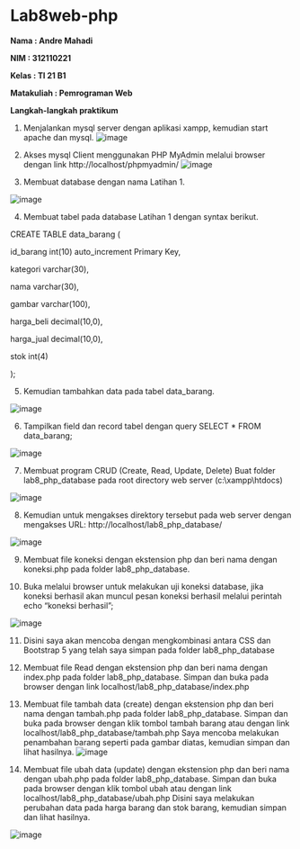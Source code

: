 # Lab8web-php

<b>Nama	: Andre Mahadi

NIM		: 312110221

Kelas		: TI 21 B1

Matakuliah	: Pemrograman Web</b>

<b>Langkah-langkah praktikum</b>

1.	Menjalankan mysql server dengan aplikasi xampp, kemudian start apache dan mysql.
![image](ss/ss12.png) 

2.	Akses mysql Client menggunakan PHP MyAdmin melalui browser dengan link http://localhost/phpmyadmin/ 
 ![image](ss/ss1.png)

3.	Membuat database dengan nama Latihan 1.
 
 ![image](ss/ss2.png)

4.	Membuat tabel pada database Latihan 1 dengan syntax berikut.

CREATE TABLE data_barang (

id_barang int(10) auto_increment Primary Key,

kategori varchar(30),

nama varchar(30),

gambar varchar(100),

harga_beli decimal(10,0),

harga_jual decimal(10,0),

stok int(4)

);


5.	Kemudian tambahkan data pada tabel data_barang.

 ![image](ss/ss3.png)

6.	Tampilkan field dan record tabel dengan query SELECT * FROM data_barang;

 ![image](ss/ss4.png)

7.	Membuat program CRUD (Create, Read, Update, Delete)
Buat folder lab8_php_database pada root directory web server (c:\xampp\htdocs)
 
![image](ss5.png)

8.	Kemudian untuk mengakses direktory tersebut pada web server dengan mengakses URL:
http://localhost/lab8_php_database/ 
 
![image](ss/ss6.png)

9.	Membuat file koneksi dengan ekstension php dan beri nama dengan koneksi.php pada folder lab8_php_database.

10.	Buka melalui browser untuk melakukan uji koneksi database, jika koneksi berhasil akan muncul pesan koneksi berhasil melalui perintah echo “koneksi berhasil”;
 
![image](ss/ss7.png)

11.	Disini saya akan mencoba dengan mengkombinasi antara CSS dan Bootstrap 5 yang telah saya simpan pada folder lab8_php_database

12.	Membuat file Read dengan ekstension php dan beri nama dengan index.php pada folder lab8_php_database.
Simpan dan buka pada browser dengan link localhost/lab8_php_database/index.php

13.	Membuat file tambah data (create) dengan ekstension php dan beri nama dengan tambah.php pada folder lab8_php_database.
Simpan dan buka pada browser dengan klik tombol tambah barang atau dengan link localhost/lab8_php_database/tambah.php
Saya mencoba melakukan penambahan barang seperti pada gambar diatas, kemudian simpan dan lihat hasilnya.
![image](ss/ss9.png)
14.	Membuat file ubah data (update) dengan ekstension php dan beri nama dengan ubah.php pada folder lab8_php_database.
Simpan dan buka pada browser dengan klik tombol ubah atau dengan link localhost/lab8_php_database/ubah.php
Disini saya melakukan perubahan data pada  harga barang dan stok barang, kemudian simpan dan lihat hasilnya.
 
![image](ss/ss10.png)